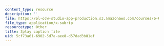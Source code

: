 ```yaml
---
content_type: resource
description: ''
file: https://ol-ocw-studio-app-production.s3.amazonaws.com/courses/6-042j-mathematics-for-computer-science-spring-2015/5cf73a6169025d7aaee8d57dad3b81ef_Q-6Cw8tYVeY.vtt
file_type: application/x-subrip
resourcetype: Other
title: 3play caption file
uid: 5cf73a61-6902-5d7a-aee8-d57dad3b81ef
---
```

